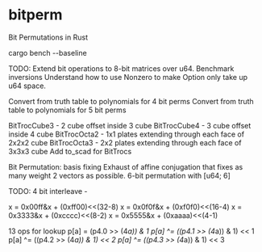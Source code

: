 # bitperm
Bit Permutations in Rust

cargo bench --baseline

TODO:
Extend bit operations to 8-bit matrices over u64.
Benchmark inversions
Understand how to use Nonzero to make Option<matrix> only take up u64 space.

Convert from truth table to polynomials for 4 bit perms
Convert from truth table to polynomials for 5 bit perms

BitTrocCube3 - 2 cube offset inside 3 cube
BitTrocCube4 - 3 cube offset inside 4 cube
BitTrocOcta2 - 1x1 plates extending through each face of 2x2x2 cube
BitTrocOcta3 - 2x2 plates extending through each face of 3x3x3 cube
Add to_scad for BitTrocs

Bit Permutation:
basis fixing
Exhaust of affine conjugation that fixes as many weight 2 vectors as possible.
6-bit permutation with [u64; 6]

TODO:
4 bit interleave - 

x = 0x00ff&x + (0xff00)<<(32-8)
x = 0x0f0f&x + (0xf0f0)<<(16-4)
x = 0x3333&x + (0xcccc)<<(8-2)
x = 0x5555&x + (0xaaaa)<<(4-1)

13 ops for lookup
p[a] = (p4.0 >> (4*a)) & 1
p[a] ^= ((p4.1 >> (4*a)) & 1) << 1
p[a] ^= ((p4.2 >> (4*a)) & 1) << 2
p[a] ^= ((p4.3 >> (4*a)) & 1) << 3
